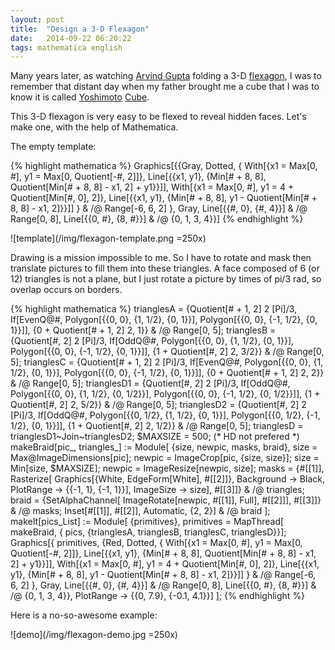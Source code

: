 ```yaml
---
layout: post
title:  "Design a 3-D Flexagon"
date:   2014-09-22 06:20:22
tags: mathematica english
---
```


Many years later, as watching [Arvind Gupta](http://www.arvindguptatoys.com/toys.html) folding a 
3-D [flexagon](http://www.arvindguptatoys.com/toys/flexagon.html), I was to remember 
that distant day when my father brought me a cube that I was to know it is called [Yoshimoto](http://www1.ttcn.ne.jp/~a-nishi/y_cube/z_y_cube.html)
[Cube](http://www.math.nmsu.edu/~breakingaway/Lessons/MFC/MFC.html).

This 3-D flexagon is very easy to be flexed to reveal hidden faces. Let's make one, with the help of Mathematica.

The empty template:

{% highlight mathematica %}
    Graphics[{{Gray, Dotted,
       {
          With[{x1 = Max[0, #], y1 = Max[0, Quotient[-#, 2]]}, 
           Line[{{x1, y1}, {Min[# + 8, 8], 
              Quotient[Min[# + 8, 8] - x1, 2] + y1}}]], 
          With[{x1 = Max[0, #], y1 = 4 + Quotient[Min[#, 0], 2]}, 
           Line[{{x1, y1}, {Min[# + 8, 8], 
              y1 - Quotient[Min[# + 8, 8] - x1, 2]}}]]
          } & /@ Range[-6, 6, 2]
       },
      Gray,
      Line[{{#, 0}, {#, 4}}] & /@ Range[0, 8],
      Line[{{0, #}, {8, #}}] & /@ {0, 1, 3, 4}}]
{% endhighlight %}

![template](/img/flexagon-template.png =250x)

Drawing is a mission impossible to me. So I have to rotate and mask then translate pictures to fill them into these 
triangles. A face composed of 6 (or 12) triangles is not a plane, but I just rotate a picture by times of pi/3 rad, 
so overlap occurs on borders.

{% highlight mathematica %}
    trianglesA = {Quotient[# + 1, 2] 2 \[Pi]/3,
         If[EvenQ@#, Polygon[{{0, 0}, {1, 1/2}, {0, 1}}], 
          Polygon[{{0, 0}, {-1, 1/2}, {0, 1}}]],
         {0 + Quotient[# + 1, 2] 2, 1}} & /@ Range[0, 5];
    trianglesB = {Quotient[#, 2] 2 \[Pi]/3,
         If[OddQ@#, Polygon[{{0, 0}, {1, 1/2}, {0, 1}}], 
          Polygon[{{0, 0}, {-1, 1/2}, {0, 1}}]],
         {1 + Quotient[#, 2] 2, 3/2}} & /@ Range[0, 5];
    trianglesC = {Quotient[# + 1, 2] 2 \[Pi]/3,
         If[EvenQ@#, Polygon[{{0, 0}, {1, 1/2}, {0, 1}}], 
          Polygon[{{0, 0}, {-1, 1/2}, {0, 1}}]],
         {0 + Quotient[# + 1, 2] 2, 2}} & /@ Range[0, 5];
    trianglesD1 = {Quotient[#, 2] 2 \[Pi]/3,
         If[OddQ@#, Polygon[{{0, 0}, {1, 1/2}, {0, 1/2}}], 
          Polygon[{{0, 0}, {-1, 1/2}, {0, 1/2}}]],
         {1 + Quotient[#, 2] 2, 5/2}} & /@ Range[0, 5];
    trianglesD2 = {Quotient[#, 2] 2 \[Pi]/3,
         If[OddQ@#, Polygon[{{0, 1/2}, {1, 1/2}, {0, 1}}], 
          Polygon[{{0, 1/2}, {-1, 1/2}, {0, 1}}]],
         {1 + Quotient[#, 2] 2, 1/2}} & /@ Range[0, 5];
    trianglesD = trianglesD1~Join~trianglesD2;
    $MAXSIZE = 500; (* HD not prefered *)
    makeBraid[pic_, triangles_] := Module[
       {size, newpic, masks, braid},
       size = Max@ImageDimensions[pic];
       newpic = ImageCrop[pic, {size, size}];
       size = Min[size, $MAXSIZE];
       newpic = ImageResize[newpic, size];
       masks = {#[[1]], 
           Rasterize[
            Graphics[{White, EdgeForm[White], #[[2]]}, 
             Background -> Black, PlotRange -> {{-1, 1}, {-1, 1}}], 
            ImageSize -> size], #[[3]]} & /@ triangles;
       braid = {SetAlphaChannel[
            ImageRotate[newpic, #[[1]], Full], #[[2]]], #[[3]]} & /@ masks;
       Inset[#[[1]], #[[2]], Automatic, {2, 2}] & /@ braid
       ];
    makeIt[pics_List] := Module[
       {primitives},
       primitives = 
        MapThread[
         makeBraid, { 
          pics, {trianglesA, trianglesB, trianglesC, trianglesD}}];
       Graphics[{
         primitives,
         {Red, Dotted,
          {
             With[{x1 = Max[0, #], y1 = Max[0, Quotient[-#, 2]]}, 
              Line[{{x1, y1}, {Min[# + 8, 8], 
                 Quotient[Min[# + 8, 8] - x1, 2] + y1}}]], 
             With[{x1 = Max[0, #], y1 = 4 + Quotient[Min[#, 0], 2]}, 
              Line[{{x1, y1}, {Min[# + 8, 8], 
                 y1 - Quotient[Min[# + 8, 8] - x1, 2]}}]]
             } & /@ Range[-6, 6, 2]
          },
         Gray,
         Line[{{#, 0}, {#, 4}}] & /@ Range[0, 8],
         Line[{{0, #}, {8, #}}] & /@ {0, 1, 3, 4}}, 
        PlotRange -> {{0, 7.9}, {-0.1, 4.1}}]
       ];
{% endhighlight %}

Here is a no-so-awesome example:

![demo](/img/flexagon-demo.jpg =250x)

